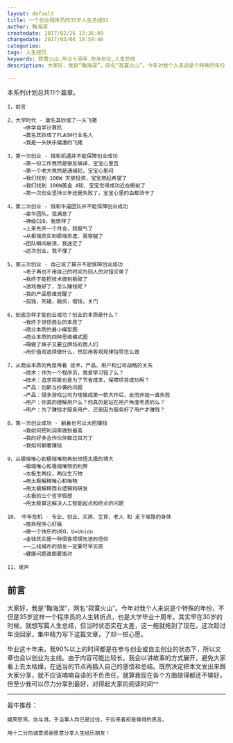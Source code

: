 ```yaml
---
layout: default
title: 一个创业程序员的35岁人生总结01
author: 鞠海深
createdate: 2017/02/26 13:36:09
changedate: 2017/03/04 19:59:46
categories:
tags: 人生经历
keywords: 寂寞火山,毕业十周年,参与创业,人生总结
description: 大家好，我是“鞠海深”，网名“寂寞火山”。今年对我个人来说是个特殊的年份，不但是35岁这样一个程序员的人生转折点，也是大学毕业十周年。其实早在30岁的时候，就想写篇人生总结

---
```


本系列计划总共11个篇章。

	1，前言
	
	2，大学时代 - 莫名其妙成了一头飞猪
	     →休学自学计算机
	     →莫名其妙成了FLASH行业名人
	     →我是一头快乐偏激的飞猪
	
	3，第一次创业 - 钱和机遇并不能保障创业成功
	     →第一份工作竟然是做反编译，宝宝心里苦
	     →第一个老大竟然是通缉犯，宝宝心里闷
	     →我们找到 100W 天使投资，宝宝燃起希望了
	     →我们找到 100W美金 A轮，宝宝觉得成功近在眼前了
	     →第一次创业坚持三年还是失败了，宝宝心里的血都流干了
	     
	4，第二次创业 - 钱和牛逼团队并不能保障创业成功
	     →豪华团队，我满意了
	     →神级CEO，我崇拜了
	     →上来先开一个月会，我服气了
	     →从极端务实到极端务虚，我穿越了
	     →团队瞬间崩溃，我迷茫了
	     →这次创业，我不懂了
	
	5，第三次创业 - 自己说了算并不能保障创业成功
	     →老子再也不用自己的时间为别人的对错买单了
	     →我终于能把技术做到极致了
	     →游戏做好了，怎么赚钱呢？
	     →我的产品思维觉醒了
	     →孤独，死磕，融资，借钱，关门
	
	6，到底怎样才能创业成功？创业的本质是什么？
	     →我终于领悟商业的本质了
	     →商业本质的最小模型图
	     →商业本质的四种思维模式图
	     →既做了婊子又要立牌坊的商人们
	     →用价值观选择做什么，然后用客观规律指导怎么做
	
	7，从商业本质的角度再看 技术、产品、用户和公司战略的关系
	     →技术：作为一个程序员，我爱学习错了么？
	     →技术：追求完美也是为了节省成本，保障项目成功啊？
	     →产品：创新与抄袭的问题
	     →产品：很多游戏公司为啥做成第一款大作后，反而开始一直失败
	     →用户：你真的理解用户么？你真的是站在用户角度考虑的么？
	     →用户：为了赚钱才服务用户，还是因为服务好了用户才赚钱？
	
	8，第一次创业成功 - 躺着也可以大把赚钱
	     →我如何把利润率做到最高
	     →我的好多合作伙伴都过百万了
	     →我如何躺着赚钱
	
	9，从极端唯心到极端唯物再到领悟太极的博大
	     →极端唯心和极端唯物的利弊
	     →太极生两仪，两仪生万物
	     →用太极解释唯心和唯物
	     →用太极解释商业逻辑和研发
	     →太极的三个哲学假想
	     →用太极算法解决人工智能起点和终点的问题
	
	10， 中年危机 - 专业、创业、买房、生育、老人 和 走下坡路的身体
	     →放弃程序心好痛
	     →做一个快乐的UEO，U=Union
	     →金钱其实是一种很客观很先进的信仰
	     →一二线城市的朋友一定要尽早买房
	     →健康问题谁都要面对
	
	11，尾声

## 前言

大家好，我是“鞠海深”，网名“寂寞火山”。今年对我个人来说是个特殊的年份，不但是35岁这样一个程序员的人生转折点，也是大学毕业十周年。其实早在30岁的时候，就想写篇人生总结，但当时状态实在太差，这一拖就拖到了现在。这次趁过年没回家，集中精力写下这篇文章，了却一桩心愿。

毕业这十年来，我90%以上的时间都是在参与创业或自主创业的状态下，所以文章也会以创业为主线。由于内容可能比较长，我会以讲故事的方式展开，避免大家看上去太枯燥，在适当的节点再插入自己的感悟和总结。既然决定把本文发出来跟大家分享，就不应该喃喃自语的不负责任，就算我现在各个方面做得都还不够好，但至少我可以尽力分享到最好，对得起大家的阅读时间^^

----

最牛推荐：

	嬉笑怒骂、血与泪，于当事人均已是过往，于后来者却是难得的真言。
	
	用十二分的诚意感谢愿意分享人生经历朋友！
